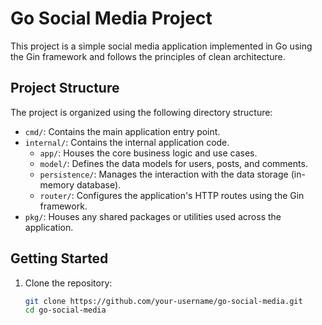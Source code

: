 # Go Social Media Project

This project is a simple social media application implemented in Go using the Gin framework and follows the principles of clean architecture.

## Project Structure

The project is organized using the following directory structure:

- `cmd/`: Contains the main application entry point.
- `internal/`: Contains the internal application code.
  - `app/`: Houses the core business logic and use cases.
  - `model/`: Defines the data models for users, posts, and comments.
  - `persistence/`: Manages the interaction with the data storage (in-memory database).
  - `router/`: Configures the application's HTTP routes using the Gin framework.
- `pkg/`: Houses any shared packages or utilities used across the application.

## Getting Started

1. Clone the repository:

   ```bash
   git clone https://github.com/your-username/go-social-media.git
   cd go-social-media

